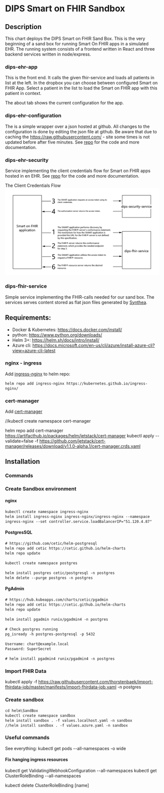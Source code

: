 # DIPS Smart on FHIR Sandbox

## Description

This chart deploys the DIPS Smart on FHIR Sand Box. This is the very beginning of a sand box for running Smart On FHIR apps in a simulated EHR. The running system consists of a frontend written in React and three backend services written in node/express.

### dips-ehr-app

This is the front end. It calls the given fhir-service and loads all patients in list at the left. In the dropbox you can choose between configured Smart on FHIR App. Select a patient in the list to load the Smart on FHIR app with this patient in context.

The about tab shows the current configuration for the app.

### dips-ehr-configuration

The is a simple wrapper over a json hosted at github. All changes to the configuration is done by editing the json file at github. Be aware that due to caching the <https://raw.githubusercontent.com/> - site some times is not updated before after five minutes.
See [repo](../dips-ehr-configuration) for the code and more documentation.

### dips-ehr-security

Service implementing the client credentials flow for Smart on FHIR apps hosted in en EHR.
See [repo](../dips-ehr-security) for the code and more documentation.

The Client Credentials Flow
![The Client Crendentials Flow](./images/clientcredentialsflow-white.png)

### dips-fhir-service

Simple service implementing the FHIR-calls needed for our sand box. The services serves content stored as flat json files generated by [Synthea](https://synthea.mitre.org/).

## Requirements:
- Docker & Kubernetes: https://docs.docker.com/install/
- python: https://www.python.org/downloads/
- Helm 3+: https://helm.sh/docs/intro/install/
- Azure cli: https://docs.microsoft.com/en-us/cli/azure/install-azure-cli?view=azure-cli-latest

### nginx - ingress
Add [ingress-nginx](https://kubernetes.github.io/ingress-nginx/) to helm repo:
```
helm repo add ingress-nginx https://kubernetes.github.io/ingress-nginx/
```

### cert-manager
Add [cert-manager](https://artifacthub.io/packages/helm/jetstack/cert-manager)

//kubectl create namespace cert-manager

helm repo add cert-manager https://artifacthub.io/packages/helm/jetstack/cert-manager
kubectl apply --validate=false -f https://github.com/jetstack/cert-manager/releases/download/v1.1.0-alpha.1/cert-manager.crds.yaml



## Installation

### Commands

### Create Sandbox environment
#### nginx
```
kubectl create namespace ingress-nginx
helm install ingress-nginx ingress-nginx/ingress-nginx --namespace ingress-nginx --set controller.service.loadBalancerIP="51.120.4.87"
```

#### PostgresSQL
```
# https://github.com/cetic/helm-postgresql
helm repo add cetic https://cetic.github.io/helm-charts
helm repo update

kubectl create namespace postgres

helm install postgres cetic/postgresql -n postgres
helm delete --purge postgres -n postgres
```
#### PgAdmin 
```
# https://hub.kubeapps.com/charts/cetic/pgadmin
helm repo add cetic https://cetic.github.io/helm-charts
helm repo update

helm install pgadmin runix/pgadmin4 -n postgres

# Check postgres running 
pg_isready -h postgres-postgresql -p 5432

Username: chart@example.local
Password: SuperSecret

# helm install pgadmin4 runix/pgadmin4 -n postgres
```

### Import FHIR Data

kubectl apply -f https://raw.githubusercontent.com/thorstenbaek/import-fhirdata-job/master/manifests/import-fhirdata-job.yaml -n postgres


### Create sandbox
```
cd helm\SandBox
kubectl create namespace sandbox
helm install sandbox . -f values.localhost.yaml -n sandbox
//helm install sandbox . -f values.azure.yaml -n sandbox
```

### Useful commands

See everything:
kubectl get pods --all-namespaces -o wide

#### Fix hanging ingress resources

kubectl get ValidatingWebhookConfiguration --all-namespaces
kubectl get ClusterRoleBinding --all-namespaces

kubectl delete ClusterRoleBinding [name]
